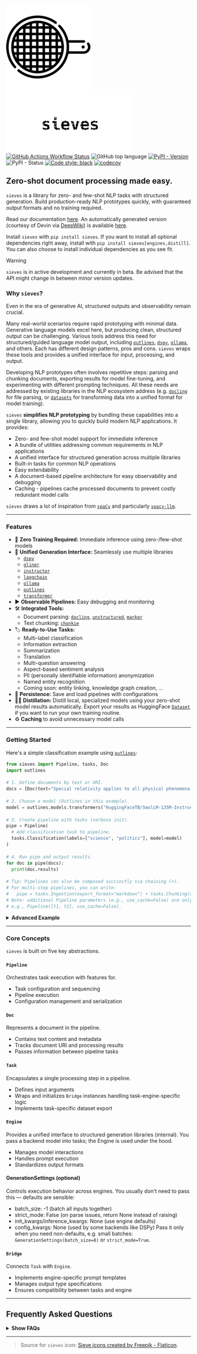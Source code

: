 <img src="https://raw.githubusercontent.com/mantisai/sieves/main/docs/assets/sieve.png" width="230" align="left" style="margin-right:60px" />
<img src="https://raw.githubusercontent.com/mantisai/sieves/main/docs/assets/sieves_sieve_style.png" width="350" align="left" style="margin-right:60px" />

<br>
<br>
<br>
<br>
<br>
<br>
<br>
<br>
<br>
<br>

[![GitHub Actions Workflow Status](https://img.shields.io/github/actions/workflow/status/mantisai/sieves/test.yml)](https://github.com/mantisai/sieves/actions/workflows/test.yml)
![GitHub top language](https://img.shields.io/github/languages/top/mantisai/sieves)
[![PyPI - Version](https://img.shields.io/pypi/v/sieves)]((https://pypi.org/project/sieves/))
![PyPI - Status](https://img.shields.io/pypi/status/sieves)
[![Code style: black](https://img.shields.io/badge/code%20style-black-000000.svg?style=flat-square)](https://github.com/ambv/black)
[![codecov](https://codecov.io/gh/mantisai/sieves/branch/main/graph/badge.svg)](https://codecov.io/gh/mantisai/sieves)

## Zero-shot document processing made easy.

`sieves` is a library for zero- and few-shot NLP tasks with structured generation. Build production-ready NLP prototypes quickly, with guaranteed output formats and no training required.

Read our documentation [here](https://sieves.ai). An automatically generated version (courtesy of Devin via [DeepWiki](https://deepwiki.com/)) is available [here](https://deepwiki.com/MantisAI/sieves).

Install `sieves` with `pip install sieves`. If you want to install all optional dependencies right away, install with
`pip install sieves[engines,distill]`. You can also choose to install individual dependencies as you see fit.

> [!WARNING]
> `sieves` is in active development and currently in beta. Be advised that the API might change in between minor version
> updates.

### Why `sieves`?

Even in the era of generative AI, structured outputs and observability remain crucial.

Many real-world scenarios require rapid prototyping with minimal data. Generative language models excel here, but
producing clean, structured output can be challenging. Various tools address this need for structured/guided language
model output, including [`outlines`](https://github.com/dottxt-ai/outlines), [`dspy`](https://github.com/stanfordnlp/dspy),
[`ollama`](https://github.com/ollama/ollama), and others. Each has different design patterns, pros and cons. `sieves` wraps these tools and provides
a unified interface for input, processing, and output.

Developing NLP prototypes often involves repetitive steps: parsing and chunking documents, exporting results for
model fine-tuning, and experimenting with different prompting techniques. All these needs are addressed by existing
libraries in the NLP ecosystem address (e.g. [`docling`](https://github.com/DS4SD/docling) for file parsing, or [`datasets`](https://github.com/huggingface/datasets) for transforming
data into a unified format for model training).

`sieves`  **simplifies NLP prototyping** by bundling these capabilities into a single library, allowing you to quickly
build modern NLP applications. It provides:
- Zero- and few-shot model support for immediate inference
- A bundle of utilities addressing common requirements in NLP applications
- A unified interface for structured generation across multiple libraries
- Built-in tasks for common NLP operations
- Easy extendability
- A document-based pipeline architecture for easy observability and debugging
- Caching - pipelines cache processed documents to prevent costly redundant model calls

`sieves` draws a lot of inspiration from [`spaCy`](https://spacy.io/) and particularly [`spacy-llm`](https://github.com/explosion/spacy-llm).

---

### Features

- :dart: **Zero Training Required:** Immediate inference using zero-/few-shot models
- :robot: **Unified Generation Interface:** Seamlessly use multiple libraries
  - [`dspy`](https://github.com/stanfordnlp/dspy)
  - [`gliner`](https://github.com/urchade/GLiNER)
  - [`instructor`](https://github.com/instructor-ai/instructor)
  - [`langchain`](https://github.com/langchain-ai/langchain)
  - [`ollama`](https://github.com/ollama/ollama)
  - [`outlines`](https://github.com/dottxt-ai/outlines)
  - [`transformer`](https://github.com/huggingface/transformers)
- :arrow_forward: **Observable Pipelines:** Easy debugging and monitoring
- :hammer_and_wrench: **Integrated Tools:**
  - Document parsing: [`docling`](https://github.com/DS4SD/docling), [`unstructured`](https://github.com/Unstructured-IO/unstructured/), [`marker`](https://github.com/VikParuchuri/marker)
  - Text chunking: [`chonkie`](https://github.com/chonkie-ai/chonkie)
- :label: **Ready-to-Use Tasks:**
  - Multi-label classification
  - Information extraction
  - Summarization
  - Translation
  - Multi-question answering
  - Aspect-based sentiment analysis
  - PII (personally identifiable information) anonymization
  - Named entity recognition
  - Coming soon: entity linking, knowledge graph creation, ...
- :floppy_disk: **Persistence:** Save and load pipelines with configurations
- :teacher: **Distillation:** Distill local, specialized models using your zero-shot model results automatically.
  Export your results as HuggingFace [`Dataset`](https://github.com/huggingface/datasets) if you want to run your own training routine.
- :recycle: **Caching** to avoid unnecessary model calls

---

### Getting Started

Here's a simple classification example using [`outlines`](https://github.com/dottxt-ai/outlines):

```python
from sieves import Pipeline, tasks, Doc
import outlines

# 1. Define documents by text or URI.
docs = [Doc(text="Special relativity applies to all physical phenomena in the absence of gravity.")]

# 2. Choose a model (Outlines in this example).
model = outlines.models.transformers("HuggingFaceTB/SmolLM-135M-Instruct")

# 3. Create pipeline with tasks (verbose init).
pipe = Pipeline(
  # Add classification task to pipeline.
  tasks.Classification(labels=["science", "politics"], model=model)
)

# 4. Run pipe and output results.
for doc in pipe(docs):
  print(doc.results)

# Tip: Pipelines can also be composed succinctly via chaining (+).
# For multi-step pipelines, you can write:
#   pipe = tasks.Ingestion(export_format="markdown") + tasks.Chunking(chunker) + tasks.Classification(labels=[...], model=model)
# Note: additional Pipeline parameters (e.g., use_cache=False) are only available via the verbose init,
# e.g., Pipeline([t1, t2], use_cache=False).
```

<details>
  <summary><b>Advanced Example</b></summary>

This example demonstrates PDF parsing, text chunking, and classification:

```python
import pickle

import gliner.multitask
import chonkie
import tokenizers
import docling.document_converter

from sieves import Pipeline, tasks, Doc

# 1. Define documents by text or URI.
docs = [Doc(uri="https://arxiv.org/pdf/2408.09869")]

# 2. Choose a model for structured generation.
model_name = 'knowledgator/gliner-multitask-v1.0'
model = gliner.GLiNER.from_pretrained(model_name)

# 3. Create chunker object.
chunker = chonkie.TokenChunker(tokenizers.Tokenizer.from_pretrained(model_name))

# 3. Create pipeline with tasks.
pipe = Pipeline(
  [
    # 4. Add document parsing task.
    tasks.Ingestion(export_format="markdown"),
    # 5. Add chunking task to ensure we don't exceed our model's context window.
    tasks.Chunking(chunker),
    # 6. Add classification task to pipeline.
    tasks.Classification(
        task_id="classifier",
        labels=["science", "politics"],
        model=model,
    ),
  ]
)
# Alternatively you can also construct a pipeline by using the + operators:
# pipe = tasks.Ingestion(export_format="markdown") + tasks.Chunking(chunker) + tasks.Classification(
#     task_id="classifier", labels=["science", "politics"], model=model
# )

# 7. Run pipe and output results.
docs = list(pipe(docs))
for doc in docs:
  print(doc.results["classifier"])

# 8. Serialize pipeline and docs.
pipe.dump("pipeline.yml")
with open("docs.pkl", "wb") as f:
  pickle.dump(docs, f)

# 9. Load pipeline and docs from disk. Note: we don't serialize complex third-party objects, so you'll have
#    to pass those in at load time.
loaded_pipe = Pipeline.load(
  "pipeline.yml",
  (
    {"converter": docling.document_converter.DocumentConverter(), "export_format": "markdown"},
    {"chunker": chunker},
    {"model": model},
  ),
)
with open("docs.pkl", "rb") as f:
  loaded_docs = pickle.load(f)
```
</details>

---

### Core Concepts

`sieves` is built on five key abstractions.

#### **`Pipeline`**
Orchestrates task execution with features for.
- Task configuration and sequencing
- Pipeline execution
- Configuration management and serialization

#### **`Doc`**
Represents a document in the pipeline.
- Contains text content and metadata
- Tracks document URI and processing results
- Passes information between pipeline tasks

#### **`Task`**
Encapsulates a single processing step in a pipeline.
- Defines input arguments
- Wraps and initializes `Bridge` instances handling task-engine-specific logic
- Implements task-specific dataset export

#### **`Engine`**
Provides a unified interface to structured generation libraries (internal). You pass a backend model into tasks; the
Engine is used under the hood.
- Manages model interactions
- Handles prompt execution
- Standardizes output formats

#### GenerationSettings (optional)
Controls execution behavior across engines. You usually don't need to pass this — defaults are sensible:
- batch_size: -1 (batch all inputs together)
- strict_mode: False (on parse issues, return None instead of raising)
- init_kwargs/inference_kwargs: None (use engine defaults)
- config_kwargs: None (used by some backends like DSPy)
Pass it only when you need non-defaults, e.g. small batches: `GenerationSettings(batch_size=8)` or `strict_mode=True`.

#### **`Bridge`**
Connects `Task` with `Engine`.
- Implements engine-specific prompt templates
- Manages output type specifications
- Ensures compatibility between tasks and engine

---

## Frequently Asked Questions

<details>
  <summary><b>Show FAQs</b></summary>

### Why "sieves"?

`sieves` was originally motivated by the want to use generative models for structured information extraction. Coming
from this angle, there are two ways to explain why we settled on this name (pick the one you like better):
- An analogy to [gold panning](https://en.wikipedia.org/wiki/Gold_panning): run your raw data through a sieve to obtain structured, refined "gold."
- An acronym - "sieves" can be read as "Structured Information Extraction and VErification System" (but that's a mouthful).

### Why not just prompt an LLM directly?

Asked differently: what are the benefits of using `sieves` over directly interacting with an LLM?
- Validated, structured data output - also for LLMs that don't offer structured outputs natively.  Zero-/few-shot language models can be finicky without guardrails or parsing.
- A step-by-step pipeline, making it easier to debug and track each stage.
    - The flexibility to switch between different models and ways to ensure structured and validated output.

---

### How to create models

Below are minimal examples for creating model objects for each supported structured‑generation tool. Pass these `model` objects directly to tasks, optionally with `GenerationSettings`.

- DSPy

  ```python
  import os
  import dspy

  # Anthropic example (set ANTHROPIC_API_KEY in your environment)
  model = dspy.LM("claude-3-haiku-20240307", api_key=os.environ["ANTHROPIC_API_KEY"])

  # Tip: For local via Ollama, configure api_base and blank api_key:
  # model = dspy.LM("smollm:135m-instruct-v0.2-q8_0", api_base="http://localhost:11434", api_key="")
  ```

- GLiNER

  ```python
  import gliner
  model = gliner.GLiNER.from_pretrained("knowledgator/gliner-multitask-v1.0")
  ```

- LangChain

  ```python
  from langchain.chat_models import init_chat_model
  import os

  model = init_chat_model(
      model="claude-3-haiku-20240307",
      api_key=os.environ["ANTHROPIC_API_KEY"],
      model_provider="anthropic",
  )
  ```

- Instructor

  ```python
  import anthropic
  import instructor
  from sieves.engines.instructor_ import Model
  import os

  client = instructor.from_anthropic(anthropic.AsyncClient(api_key=os.environ["ANTHROPIC_API_KEY"]))
  model = Model(name="claude-3-haiku-20240307", client=client)
  ```

- Hugging Face Transformers (zero‑shot classification)

  ```python
  from transformers import pipeline

  model = pipeline(
      "zero-shot-classification",
      model="MoritzLaurer/xtremedistil-l6-h256-zeroshot-v1.1-all-33",
  )
  ```

- Ollama (local server)

  ```python
  from sieves.engines.ollama_ import Model

  # Ensure `ollama serve` is running and the model is pulled (e.g., `ollama run smollm:135m-instruct-v0.2-q8_0`).
  model = Model(host="http://localhost:11434", name="smollm:135m-instruct-v0.2-q8_0")
  ```

- Outlines

  ```python
  import outlines
  from transformers import AutoModelForCausalLM, AutoTokenizer

  model_name = "HuggingFaceTB/SmolLM-135M-Instruct"
  # Outlines supports different backends, also remote ones. We use a local `transformers` model here.
  model = outlines.models.from_transformers(
      AutoModelForCausalLM.from_pretrained(model_name),
      AutoTokenizer.from_pretrained(model_name),
  )
  ```

**Notes**
- Provide provider API keys via environment variables (e.g., `ANTHROPIC_API_KEY`).
- Some backends (e.g., DSPy) can be pointed to a local Ollama server via `api_base`.
- After you have a `model`, use it in tasks like: `tasks.predictive.Classification(labels=[...], model=model)`.
- A bunch of useful utilities for pre- and post-processing you might need.
- An array of useful tasks you can right of the bat without having to roll your own.
- Look up the respective tool's documentation for more information.

### Why use `sieves` and not a structured generation library, like `outlines`, directly?

Which library makes the most sense to you depends strongly on your use-case. `outlines` provides structured generation
abilities, but not the pipeline system, utilities and pre-built tasks that `sieves` has to offer (and of course not the
flexibility to switch between different structured generation libraries). Then again, maybe you don't need all that -
in which case we recommend using `outlines` (or any other structured generation libray) directly.

Similarly, maybe you already have an existing tech stack in your project that uses exclusively `ollama`, `langchain`, or
`dspy`? All of these libraries (and more) are supported by `sieves` - but they are not _just_ structured generation
libraries, they come with a plethora of features that are out of scope for `sieves`. If your application deeply
integrates with a framework like LangChain or DSPy, it may be reasonable to stick to those libraries directly.

As many things in engineering, this is a trade-off. The way we see it: the less tightly coupled your existing
application is with a particular language model framework, the more mileage you'll get out of `sieves`. This means that
it's ideal for prototyping (there's no reason you can't use it in production too, of course).

</details>

---

> Source for `sieves` icon:
> <a href="https://www.flaticon.com/free-icons/sieve" title="sieve icons">Sieve icons created by Freepik - Flaticon</a>.
